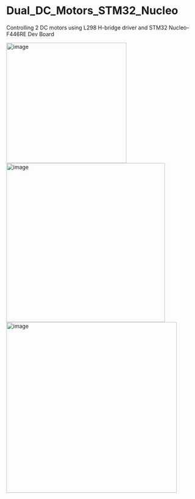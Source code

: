 # Dual_DC_Motors_STM32_Nucleo
Controlling 2 DC motors using L298 H-bridge driver and STM32 Nucleo-F446RE Dev Board

<img width="315" alt="image" src="https://github.com/user-attachments/assets/ced7ba24-e428-4c86-bd28-f79854be8338">

<img width="416" alt="image" src="https://github.com/user-attachments/assets/0d5a2445-8064-4862-b2f7-f8b4276237eb">

<img width="447" alt="image" src="https://github.com/user-attachments/assets/73796066-2d40-495e-858e-0b4e53b7eb40">



